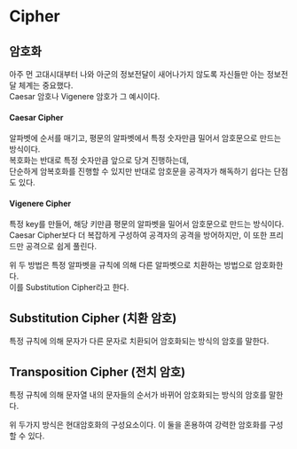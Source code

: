 # Cipher
## 암호화

아주 먼 고대시대부터 나와 아군의 정보전달이 새어나가지 않도록 자신들만 아는 정보전달 체계는 중요했다.   
Caesar 암호나 Vigenere 암호가 그 예시이다.

#### Caesar Cipher
알파벳에 순서를 매기고, 평문의 알파벳에서 특정 숫자만큼 밀어서 암호문으로 만드는 방식이다.   
복호화는 반대로 특정 숫자만큼 앞으로 당겨 진행하는데,   
단순하게 암복호화를 진행할 수 있지만 반대로 암호문을 공격자가 해독하기 쉽다는 단점도 있다.
#### Vigenere Cipher
특정 key를 만들어, 해당 키만큼 평문의 알파벳을 밀어서 암호문으로 만드는 방식이다.   
Caesar Cipher보다 더 복잡하게 구성하여 공격자의 공격을 방어하지만, 이 또한 프리드만 공격으로 쉽게 풀린다.

위 두 방법은 특정 알파벳을 규칙에 의해 다른 알파벳으로 치환하는 방법으로 암호화한다.   
이를 Substitution Cipher라고 한다.

## Substitution Cipher (치환 암호)
특정 규칙에 의해 문자가 다른 문자로 치환되어 암호화되는 방식의 암호를 말한다.

## Transposition Cipher (전치 암호)
특정 규칙에 의해 문자열 내의 문자들의 순서가 바뀌어 암호화되는 방식의 암호를 말한다.

위 두가지 방식은 현대암호화의 구성요소이다. 이 둘을 혼용하여 강력한 암호화를 구성할 수 있다.
